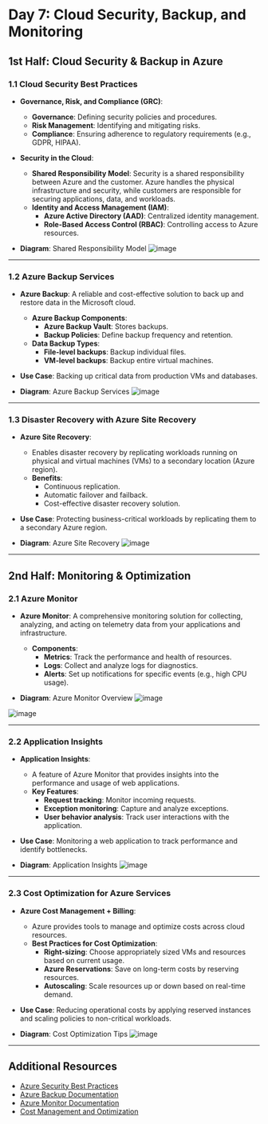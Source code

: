 # Day 7: Cloud Security, Backup, and Monitoring

## 1st Half: Cloud Security & Backup in Azure

### 1.1 Cloud Security Best Practices
- **Governance, Risk, and Compliance (GRC)**:
  - **Governance**: Defining security policies and procedures.
  - **Risk Management**: Identifying and mitigating risks.
  - **Compliance**: Ensuring adherence to regulatory requirements (e.g., GDPR, HIPAA).

- **Security in the Cloud**:
  - **Shared Responsibility Model**: Security is a shared responsibility between Azure and the customer. Azure handles the physical infrastructure and security, while customers are responsible for securing applications, data, and workloads.
  - **Identity and Access Management (IAM)**:
    - **Azure Active Directory (AAD)**: Centralized identity management.
    - **Role-Based Access Control (RBAC)**: Controlling access to Azure resources.

- **Diagram**: 
  Shared Responsibility Model
  ![image](https://github.com/user-attachments/assets/cd216b72-5470-4235-b387-cfbf7c1e8200)

---

### 1.2 Azure Backup Services
- **Azure Backup**: A reliable and cost-effective solution to back up and restore data in the Microsoft cloud.
  - **Azure Backup Components**:
    - **Azure Backup Vault**: Stores backups.
    - **Backup Policies**: Define backup frequency and retention.
  - **Data Backup Types**:
    - **File-level backups**: Backup individual files.
    - **VM-level backups**: Backup entire virtual machines.

- **Use Case**: Backing up critical data from production VMs and databases.

- **Diagram**: 
  Azure Backup Services
  ![image](https://github.com/user-attachments/assets/7b27f3ee-cc85-472e-99dc-d924d14f65a1)


---

### 1.3 Disaster Recovery with Azure Site Recovery
- **Azure Site Recovery**:
  - Enables disaster recovery by replicating workloads running on physical and virtual machines (VMs) to a secondary location (Azure region).
  - **Benefits**:
    - Continuous replication.
    - Automatic failover and failback.
    - Cost-effective disaster recovery solution.

- **Use Case**: Protecting business-critical workloads by replicating them to a secondary Azure region.

- **Diagram**: 
  Azure Site Recovery
  ![image](https://github.com/user-attachments/assets/b7e7f6d6-bcab-4413-b4e1-6a2dcf0f7254)

---

## 2nd Half: Monitoring & Optimization

### 2.1 Azure Monitor
- **Azure Monitor**: A comprehensive monitoring solution for collecting, analyzing, and acting on telemetry data from your applications and infrastructure.
  - **Components**:
    - **Metrics**: Track the performance and health of resources.
    - **Logs**: Collect and analyze logs for diagnostics.
    - **Alerts**: Set up notifications for specific events (e.g., high CPU usage).

- **Diagram**: 
  Azure Monitor Overview
  ![image](https://github.com/user-attachments/assets/85af9b28-e35b-4a29-b774-31ce5db7e2c1)

![image](https://github.com/user-attachments/assets/4eaccd1a-867c-47bf-881a-2f977ab450e9)

---

### 2.2 Application Insights
- **Application Insights**:
  - A feature of Azure Monitor that provides insights into the performance and usage of web applications.
  - **Key Features**:
    - **Request tracking**: Monitor incoming requests.
    - **Exception monitoring**: Capture and analyze exceptions.
    - **User behavior analysis**: Track user interactions with the application.
  
- **Use Case**: Monitoring a web application to track performance and identify bottlenecks.

- **Diagram**: 
  Application Insights
  ![image](https://github.com/user-attachments/assets/7b2318e0-40f1-4ddc-8423-c5e650735264)

---

### 2.3 Cost Optimization for Azure Services
- **Azure Cost Management + Billing**:
  - Azure provides tools to manage and optimize costs across cloud resources.
  - **Best Practices for Cost Optimization**:
    - **Right-sizing**: Choose appropriately sized VMs and resources based on current usage.
    - **Azure Reservations**: Save on long-term costs by reserving resources.
    - **Autoscaling**: Scale resources up or down based on real-time demand.

- **Use Case**: Reducing operational costs by applying reserved instances and scaling policies to non-critical workloads.

- **Diagram**: 
  Cost Optimization Tips
  ![image](https://github.com/user-attachments/assets/f740ce21-fc27-4916-9270-760c789903a0)

---

## Additional Resources

- [Azure Security Best Practices](https://docs.microsoft.com/en-us/azure/security/)
- [Azure Backup Documentation](https://docs.microsoft.com/en-us/azure/backup/)
- [Azure Monitor Documentation](https://docs.microsoft.com/en-us/azure/azure-monitor/)
- [Cost Management and Optimization](https://azure.microsoft.com/en-us/pricing/cost-management/)


